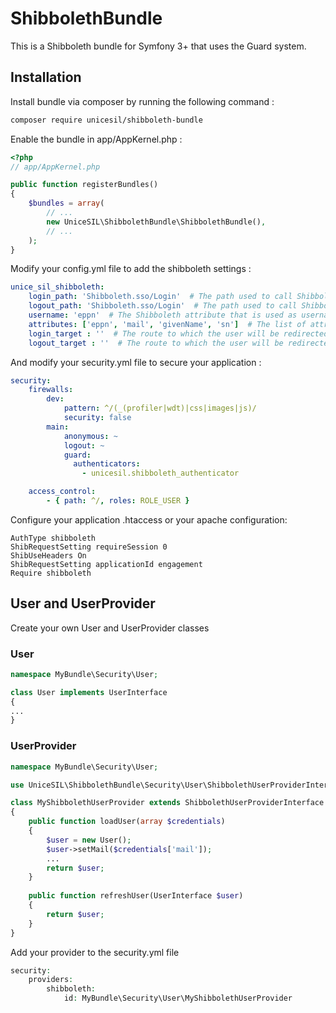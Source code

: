 # ShibbolethBundle
This is a Shibboleth bundle for Symfony 3+ that uses the Guard system.

## Installation
Install bundle via composer by running the following command :
```bash
composer require unicesil/shibboleth-bundle
```

Enable the bundle in app/AppKernel.php :
```php
<?php
// app/AppKernel.php

public function registerBundles()
{
    $bundles = array(
        // ...
        new UniceSIL\ShibbolethBundle\ShibbolethBundle(),
        // ...
    );
}
```

Modify your config.yml file to add the shibboleth settings :
```yaml
unice_sil_shibboleth:
    login_path: 'Shibboleth.sso/Login'  # The path used to call Shibboleth login authentication (default = 'Shibboleth.sso/Login')
    logout_path: 'Shibboleth.sso/Login'  # The path used to call Shibboleth logout (default = 'Shibboleth.sso/Logout')  
    username: 'eppn'  # The Shibboleth attribute that is used as username for the logged in user. The attribute must appear in the'attributes' parameter list (default = 'username')
    attributes: ['eppn', 'mail', 'givenName', 'sn']  # The list of attributes returned by Shibboleth Service Provider
    login_target : ''  # The route to which the user will be redirected after login. If this parameter is not filled, the user will be redirected to the page from which he comes. (default = null)
    logout_target : ''  # The route to which the user will be redirected after logout. If this parameter is not filled, the user will be redirected to the page from which he comes. (default = null)
```

And modify your security.yml file to secure your application :
```yaml
security:
    firewalls:
        dev:
            pattern: ^/(_(profiler|wdt)|css|images|js)/
            security: false
        main:
            anonymous: ~
            logout: ~
            guard:
              authenticators:
                - unicesil.shibboleth_authenticator

    access_control:
        - { path: ^/, roles: ROLE_USER }
  ```
  
Configure your application .htaccess or your apache configuration:
```
AuthType shibboleth
ShibRequestSetting requireSession 0
ShibUseHeaders On
ShibRequestSetting applicationId engagement
Require shibboleth
```

## User and UserProvider
Create your own User and UserProvider classes

### User
```php
namespace MyBundle\Security\User;

class User implements UserInterface
{
...
}
```

### UserProvider
```php
namespace MyBundle\Security\User;

use UniceSIL\ShibbolethBundle\Security\User\ShibbolethUserProviderInterface;

class MyShibbolethUserProvider extends ShibbolethUserProviderInterface
{
    public function loadUser(array $credentials)
    {
        $user = new User();
        $user->setMail($credentials['mail']);
        ...
        return $user;
    }
    
    public function refreshUser(UserInterface $user)
    {
        return $user;
    }
}
```

Add your provider to the security.yml file
```php
security:
    providers:
        shibboleth:
            id: MyBundle\Security\User\MyShibbolethUserProvider
```
